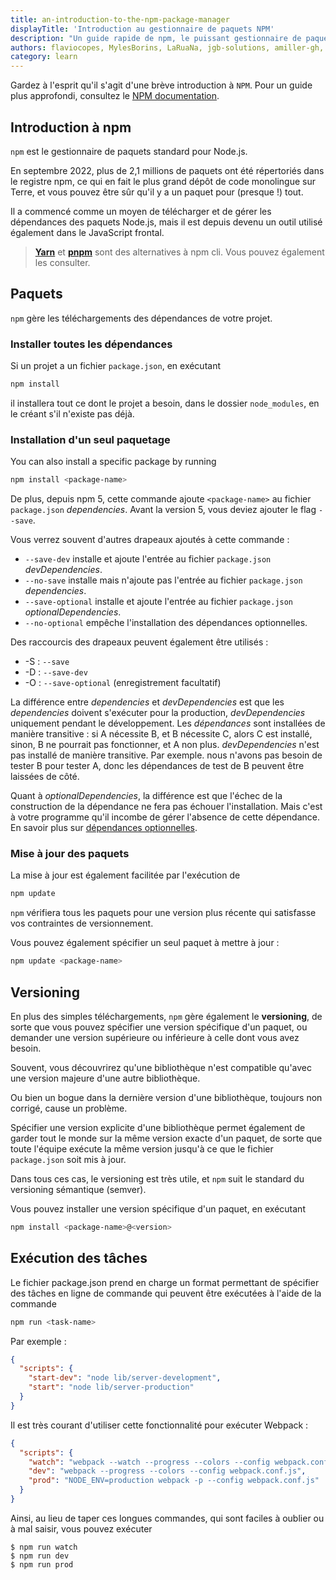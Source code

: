 ```yaml
---
title: an-introduction-to-the-npm-package-manager
displayTitle: 'Introduction au gestionnaire de paquets NPM'
description: "Un guide rapide de npm, le puissant gestionnaire de paquets clé du succès de Node.js. En janvier 2017, plus de 350000 paquets ont été signalés comme étant répertoriés dans le registre npm, ce qui en fait le plus grand dépôt de code monolingue sur Terre, et vous pouvez être sûr qu'il y a un paquet pour (presque !) tout."
authors: flaviocopes, MylesBorins, LaRuaNa, jgb-solutions, amiller-gh, ahmadawais, AugustinMauroy
category: learn
---
```


<Alert>Gardez à l'esprit qu'il s'agit d'une brève introduction à <code>NPM</code>. Pour un guide plus approfondi, consultez le <a href="https://docs.npmjs.com/">NPM documentation</a>.</Alert>

## Introduction à npm

`npm` est le gestionnaire de paquets standard pour Node.js.

En septembre 2022, plus de 2,1 millions de paquets ont été répertoriés dans le registre npm, ce qui en fait le plus grand dépôt de code monolingue sur Terre, et vous pouvez être sûr qu'il y a un paquet pour (presque !) tout.

Il a commencé comme un moyen de télécharger et de gérer les dépendances des paquets Node.js, mais il est depuis devenu un outil utilisé également dans le JavaScript frontal.

> [**Yarn**](https://yarnpkg.com/en/) et [**pnpm**](https://pnpm.io) sont des alternatives à npm cli. Vous pouvez également les consulter.

## Paquets

`npm` gère les téléchargements des dépendances de votre projet.

### Installer toutes les dépendances

Si un projet a un fichier `package.json`, en exécutant

```bash
npm install
```

il installera tout ce dont le projet a besoin, dans le dossier `node_modules`, en le créant s'il n'existe pas déjà.

### Installation d'un seul paquetage

You can also install a specific package by running

```bash
npm install <package-name>
```

De plus, depuis npm 5, cette commande ajoute `<package-name>` au fichier `package.json` _dependencies_. Avant la version 5, vous deviez ajouter le flag `--save`.

Vous verrez souvent d'autres drapeaux ajoutés à cette commande :

- `--save-dev` installe et ajoute l'entrée au fichier `package.json` _devDependencies_.
- `--no-save` installe mais n'ajoute pas l'entrée au fichier `package.json` _dependencies_.
- `--save-optional` installe et ajoute l'entrée au fichier `package.json` _optionalDependencies_.
- `--no-optional` empêche l'installation des dépendances optionnelles.

Des raccourcis des drapeaux peuvent également être utilisés :

- \-S : `--save`
- \-D : `--save-dev`
- \-O : `--save-optional` (enregistrement facultatif)

La différence entre _dependencies_ et _devDependencies_ est que les _dependencies_ doivent s'exécuter pour la production, _devDependencies_ uniquement pendant le développement.
Les _dépendances_ sont installées de manière transitive : si A nécessite B, et B nécessite C, alors C est installé, sinon, B ne pourrait pas fonctionner, et A non plus.
_devDependencies_ n'est pas installé de manière transitive. Par exemple. nous n'avons pas besoin de tester B pour tester A, donc les dépendances de test de B peuvent être laissées de côté.

Quant à _optionalDependencies_, la différence est que l'échec de la construction de la dépendance ne fera pas échouer l'installation. Mais c'est à votre programme qu'il incombe de gérer l'absence de cette dépendance. En savoir plus sur [dépendances optionnelles](https://docs.npmjs.com/cli/v7/configuring-npm/package-json#optionaldependencies).

### Mise à jour des paquets

La mise à jour est également facilitée par l'exécution de

```bash
npm update
```

`npm` vérifiera tous les paquets pour une version plus récente qui satisfasse vos contraintes de versionnement.

Vous pouvez également spécifier un seul paquet à mettre à jour :

```bash
npm update <package-name>
```

## Versioning

En plus des simples téléchargements, `npm` gère également le **versioning**, de sorte que vous pouvez spécifier une version spécifique d'un paquet, ou demander une version supérieure ou inférieure à celle dont vous avez besoin.

Souvent, vous découvrirez qu'une bibliothèque n'est compatible qu'avec une version majeure d'une autre bibliothèque.

Ou bien un bogue dans la dernière version d'une bibliothèque, toujours non corrigé, cause un problème.

Spécifier une version explicite d'une bibliothèque permet également de garder tout le monde sur la même version exacte d'un paquet, de sorte que toute l'équipe exécute la même version jusqu'à ce que le fichier `package.json` soit mis à jour.

Dans tous ces cas, le versioning est très utile, et `npm` suit le standard du versioning sémantique (semver).

Vous pouvez installer une version spécifique d'un paquet, en exécutant

```bash
npm install <package-name>@<version>
```

## Exécution des tâches

Le fichier package.json prend en charge un format permettant de spécifier des tâches en ligne de commande qui peuvent être exécutées à l'aide de la commande

```bash
npm run <task-name>
```

Par exemple :

```json
{
  "scripts": {
    "start-dev": "node lib/server-development",
    "start": "node lib/server-production"
  }
}
```

Il est très courant d'utiliser cette fonctionnalité pour exécuter Webpack :

```json
{
  "scripts": {
    "watch": "webpack --watch --progress --colors --config webpack.conf.js",
    "dev": "webpack --progress --colors --config webpack.conf.js",
    "prod": "NODE_ENV=production webpack -p --config webpack.conf.js"
  }
}
```

Ainsi, au lieu de taper ces longues commandes, qui sont faciles à oublier ou à mal saisir, vous pouvez exécuter

```console
$ npm run watch
$ npm run dev
$ npm run prod
```
